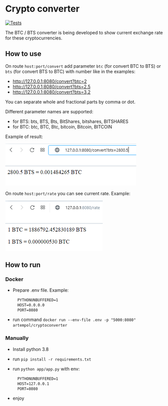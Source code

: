 # Crypto converter
[![Tests](https://github.com/artempol-android/crypto_converter/actions/workflows/tests.yml/badge.svg)](https://github.com/artempol-android/crypto_converter/actions/workflows/tests.yml)

The BTC / BTS converter is being developed to show current exchange rate for these cryptocurrencies.  
## How to use
On route `host:port/convert` add parameter `btc` (for convert BTC to BTS) or `bts` 
(for convert BTS to BTC) with number like in the examples:
- http://127.0.0.1:8080/convert?btc=2
- http://127.0.0.1:8080/convert?bts=2.5
- http://127.0.0.1:8080/convert?bts=3,2

You can separate whole and fractional parts by comma or dot.

Different parameter names are supported:
- for BTS: bts, BTS, Bts, BitShares, bitshares, BITSHARES
- for BTC: btc, BTC, Btc, bitcoin, Bitcoin, BITCOIN

Example of result:

![](convert.png)

On route `host:port/rate` you can see current rate. Example:

![](rate.png)

## How to run
### Docker
- Prepare .env file. Example:
  
        PYTHONUNBUFFERED=1
        HOST=0.0.0.0
        PORT=8080
- run command `docker run --env-file .env -p "5000:8080" artempol/cryptoconverter`
### Manually
- Install python 3.8
- run `pip install -r requirements.txt`
- run `python app/app.py` with env:
  
        PYTHONUNBUFFERED=1
        HOST=127.0.0.1
        PORT=8080
- enjoy

